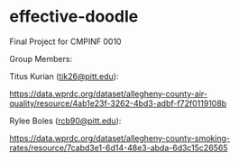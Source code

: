 # effective-doodle
Final Project for CMPINF 0010

Group Members:


Titus Kurian (tik26@pitt.edu):

https://data.wprdc.org/dataset/allegheny-county-air-quality/resource/4ab1e23f-3262-4bd3-adbf-f72f0119108b 


Rylee Boles (rcb90@pitt.edu):

https://data.wprdc.org/dataset/allegheny-county-smoking-rates/resource/7cabd3e1-6d14-48e3-abda-6d3c15c26565

